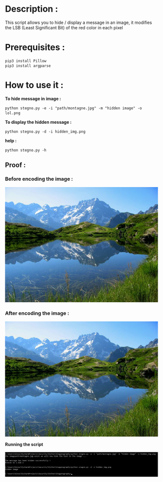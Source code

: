 # Description :
This script allows you to hide / display a message in an image, it modifies the LSB (Least Significant Bit) of the red color in each pixel

# Prerequisites :

```
pip3 install Pillow
pip3 install argparse
```

# How to use it :

**To hide message in image :**
```
python stegno.py -e -i "path/montagne.jpg" -m "hidden image" -o lol.png
```

**To display the hidden message :**
```
python stegno.py -d -i hidden_img.png
```

**help :**
```
python stegno.py -h
```

## Proof :

### Before encoding the image :
<img src="montagne.jpg">

### After encoding the image :
<img src="img/hidden_img.png">

**Running the script**
<br>
<br>
<img src="img/proove.jpg">
